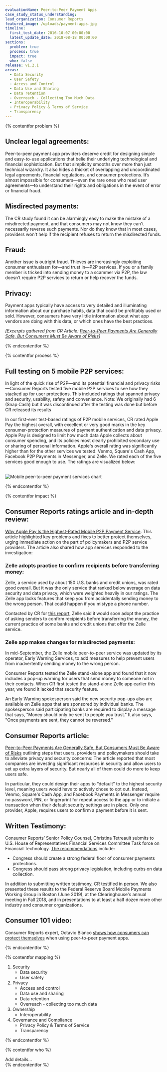 ```yaml
---
evaluationName: Peer-to-Peer Payment Apps
case_study_status_understanding:
lead_organization: Consumer Reports
featured_image: /uploads/payment-apps.jpg
timeline:
  first_test_date: 2016-10-07 00:00:00
  latest_update_date: 2018-08-18 00:00:00
sections:
  problem: true
  process: true
  impact: true
  who: false
release: v1.2.1
areas:
  - Data Security
  - User Safety
  - Access and Control
  - Data Use and Sharing
  - Data retention
  - Overreach - Collecting Too Much Data
  - Interoperability
  - Privacy Policy & Terms of Service
  - Transparency
---
```


{% contentfor problem %}
  <div class="editable mt-3">
    <h2>Unclear legal agreements:</h2><p>Peer-to-peer payment app providers
    deserve credit for designing simple and easy-to-use applications that belie
    their underlying technological and financial sophistication. But that
    simplicity smooths over more than just technical wizardry. It also hides a
    thicket of overlapping and uncoordinated legal agreements, financial
    regulations, and consumer protections. It&rsquo;s almost impossible for
    consumers&mdash;even the rare ones who read user agreements&mdash;to
    understand their rights and obligations in the event of error or financial
    fraud.</p><h2>Misdirected payments:</h2><p>The CR study found it can be
    alarmingly easy to make the mistake of a misdirected payment, and that
    consumers may not know they can't necessarily reverse such payments. Nor do
    they know that in most cases, providers won't help if the recipient refuses
    to return the misdirected funds.</p><h2>Fraud:</h2><p>Another issue is
    outright fraud. Thieves are increasingly exploiting consumer enthusiasm
    for&mdash;and trust in&mdash;P2P services. If you or a family member is
    tricked into sending money to a scammer via P2P, the law doesn&rsquo;t
    require P2P services to return or help recover the
    funds.</p><h2>Privacy:</h2><p>Payment apps typically have access to very
    detailed and illuminating information about our purchase habits, data that
    could be profitably used or sold. However, consumers have very little
    information about what app vendors are doing with this data, or which ones
    have the best practices.</p><p><em>[Excerpts gathered from CR Article: <a
    target="_blank" rel="noopener"
    href="https://www.consumerreports.org/digital-payments/peer-to-peer-payments-are-generally-safe-but-consumers-must-be-aware-of-risks/">Peer-to-Peer
    Payments Are Generally Safe, But Consumers Must Be Aware of
    Risks</a>]</em></p>
  </div>
{% endcontentfor %}

{% contentfor process %}
<div class="editable mt-3">
<h2>Full testing on 5 mobile P2P services:</h2><p>In light of the quick rise
of P2P&mdash;and its potential financial and privacy risks&mdash;Consumer
Reports tested five mobile P2P services to see how they stacked up for user
protections. This included ratings that spanned privacy and security,
usability, safety and convenience. Note: We originally had 6 (Snap Cash) but
it was discontinued after the testing was done but before CR released its
results</p><p>In our first-ever test-based ratings of P2P mobile services,
CR rated Apple Pay the highest overall, with excellent or very good marks in
the key consumer-protection measures of payment authentication and data
privacy. Apple Pay is designed to limit how much data Apple collects about
consumer spending, and its policies most clearly prohibited secondary use or
sharing of personal information. Apple's overall rating was significantly
higher than for the other services we tested: Venmo, Square's Cash App,
Facebook P2P Payments in Messenger, and Zelle. We rated each of the five
services good enough to use. The ratings are visualized below:&nbsp;<br
/>&nbsp;</p>
<p><img src="/uploads/mapping-05-inline.png" alt="Mobile peer-to-peer payment services chart"/></p>
</div>
{% endcontentfor %}

{% contentfor impact %}
<div class="editable mt-3">
<h2>Consumer Reports ratings article and in-depth review:</h2><p><a
target="_blank" rel="noopener"
href="https://www.consumerreports.org/digital-payments/mobile-p2p-payment-services-review/">Why
Apple Pay Is the Highest-Rated Mobile P2P Payment Service</a>. This article
highlighted key problems and fixes to better protect themselves, urging
immediate action on the part of policymakers and P2P service providers. The
article also shared how app services responded to the
investigation:&nbsp;</p><h3>Zelle adopts practice to confirm recipients
before transferring money:</h3><p>Zelle, a service used by about 150 U.S.
banks and credit unions, was rated good overall. But it was the only service
that ranked below average on data security and data privacy, which were
weighted heavily in our ratings. The Zelle app lacks features that keep you
from accidentally sending money to the wrong person. That could happen if
you mistype a phone number.&nbsp;</p><p>Contacted by CR for <a
target="_blank" rel="noopener"
href="https://www.consumerreports.org/digital-payments/mobile-p2p-payment-services-review/">this
report</a>, Zelle said it would soon adopt the practice of asking senders to
confirm recipients before transferring the money, the current practice of
some banks and credit unions that offer the Zelle service.</p><h3>Zelle app
makes changes for misdirected payments:</h3><p>In mid-September, the Zelle
mobile peer-to-peer service was updated by its operator, Early Warning
Services, to add measures to help prevent users from inadvertently sending
money to the wrong person.</p><p>Consumer Reports tested the Zelle
stand-alone app and found that it now includes a pop-up warning for users
that send money to someone not in their contacts. When CR first tested the
stand-alone Zelle app earlier this year, we found it lacked that security
feature.&nbsp;</p><p>An Early Warning spokesperson said the new security
pop-ups also are available on Zelle apps that are sponsored by individual
banks. The spokesperson said participating banks are required to display a
message that says, "Money should only be sent to people you trust." It also
says, "Once payments are sent, they cannot be reversed."</p><h2>Consumer
Reports article:</h2><p><a target="_blank" rel="noopener"
href="https://www.consumerreports.org/digital-payments/peer-to-peer-payments-are-generally-safe-but-consumers-must-be-aware-of-risks/">Peer-to-Peer
Payments Are Generally Safe, But Consumers Must Be Aware of Risks</a>
outlining steps that users, providers and policymakers should take to
alleviate privacy and security concerns: The article reported that most
companies are investing significant resources in security and allow users to
set up extra layers of security. But nearly all of them could do more to
keep users safe.</p><p>In particular, they could design their apps to
&ldquo;default&rdquo; to the highest security level, meaning users would
have to actively chose to opt out. Instead, Venmo, Square's Cash App, and
Facebook Payments in Messenger require no password, PIN, or fingerprint for
repeat access to the app or to initiate a transaction when their default
security settings are in place. Only one provider, Apple, requires users to
confirm a payment before it is sent.</p><h2>Written
Testimony:</h2><p>Consumer Reports&rsquo; Senior Policy Counsel, Christina
Tetreault submits to U.S. House of Representatives Financial Services
Committee Task force on Financial Technology. <a target="_blank"
rel="noopener"
href="https://docs.house.gov/meetings/BA/BA00/20200130/110420/HHRG-116-BA00-Wstate-TetreaultC-20200130-U1.pdf">The
recommendations</a> include:&nbsp;</p><ul><li>Congress should create a
strong federal floor of consumer payments protections.</li><li>Congress
should pass strong privacy legislation, including curbs on data
collection.</li></ul><p>In addition to submitting written testimony, CR
testified in person. We also presented these results to the Federal Reserve
Board Mobile Payments Working Group in Boston (June 2019), at the
Clearinghouse's annual meeting in Fall 2018, and in presentations to at
least a half dozen more other industry and consumer
organizations.</p><h2>Consumer 101 video:</h2><p>Consumer Reports expert,
Octavio Blanco <a target="_blank" rel="noopener"
href="https://www.consumerreports.org/video/view/money/news/5850989568001/peer-to-peer-payment-apps/">shows
how consumers can protect themselves</a> when using peer-to-peer payment
apps.&nbsp;</p>
</div>
{% endcontentfor %}

{% contentfor mapping %}
<div class="editable mt-3">
<ol><li>Security<ul><li>Data security</li><li>User
safety</li></ul></li><li>Privacy<ul><li>Access and control</li><li>Data use
and sharing</li><li>Data retention</li><li>Overreach - collecting too much
data</li></ul></li><li>Ownership<ul><li>Interoperability&nbsp;</li></ul></li><li>Governance
and Compliance<ul><li>Privacy Policy &amp; Terms of
Service</li><li>Transparency</li></ul></li></ol>
</div>
{% endcontentfor %}

{% contentfor who %}
  <div class="editable mt-3">
    Add details...
  </div>
{% endcontentfor %}


